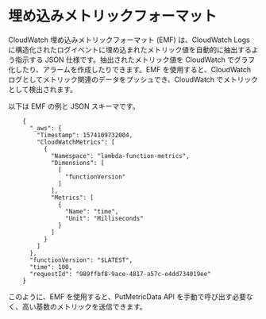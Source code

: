 # 埋め込みメトリックフォーマット

CloudWatch 埋め込みメトリックフォーマット (EMF) は、CloudWatch Logs に構造化されたログイベントに埋め込まれたメトリック値を自動的に抽出するよう指示する JSON 仕様です。抽出されたメトリック値を CloudWatch でグラフ化したり、アラームを作成したりできます。EMF を使用すると、CloudWatch ログとしてメトリック関連のデータをプッシュでき、CloudWatch でメトリックとして検出されます。

以下は EMF の例と JSON スキーマです。
```
	{
	  "_aws": {
	    "Timestamp": 1574109732004,
	    "CloudWatchMetrics": [
	      {
	        "Namespace": "lambda-function-metrics",
	        "Dimensions": [
	          [
	            "functionVersion"
	          ]
	        ],
	        "Metrics": [
	          {
	            "Name": "time",
	            "Unit": "Milliseconds"
	          }
	        ]
	      }
	    ]
	  },
	  "functionVersion": "$LATEST",
	  "time": 100,
	  "requestId": "989ffbf8-9ace-4817-a57c-e4dd734019ee"
	}
```
このように、EMF を使用すると、PutMetricData API を手動で呼び出す必要なく、高い基数のメトリックを送信できます。
